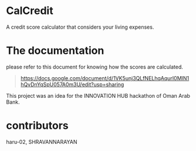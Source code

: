 # CalCredit
A credit score calculator that considers your living expenses.

# The documentation 

please refer to this document for knowing how the scores are calculated.

>https://docs.google.com/document/d/1VK5unj3QLfNELhqAqurI0MIN1hQvDnYqSpU057A0m3U/edit?usp=sharing

This project was an idea for the INNOVATION HUB hackathon of Oman Arab Bank.

# contributors

haru-02,
SHRAVANNARAYAN
